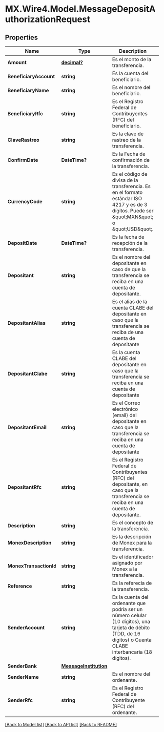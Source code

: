 # MX.Wire4.Model.MessageDepositAuthorizationRequest
## Properties

Name | Type | Description | Notes
------------ | ------------- | ------------- | -------------
**Amount** | [**decimal?**](BigDecimal.md) | Es el monto de la transferencia. | [optional] 
**BeneficiaryAccount** | **string** | Es la cuenta del beneficiario. | [optional] 
**BeneficiaryName** | **string** | Es el nombre del beneficiario. | [optional] 
**BeneficiaryRfc** | **string** | Es el Registro Federal de Contribuyentes (RFC) del beneficiario. | [optional] 
**ClaveRastreo** | **string** | Es la clave de rastreo de la transferencia. | [optional] 
**ConfirmDate** | **DateTime?** | Es la Fecha de confirmación de la transferencia. | [optional] 
**CurrencyCode** | **string** | Es el código de divisa de la transferencia. Es en el formato estándar ISO 4217 y es de 3 dígitos. Puede ser \&quot;MXN\&quot; o \&quot;USD\&quot;. | [optional] 
**DepositDate** | **DateTime?** | Es la fecha de recepción de la transferencia. | [optional] 
**Depositant** | **string** | Es el nombre del depositante en caso de que la transferencia se reciba en una cuenta de depositante. | [optional] 
**DepositantAlias** | **string** | Es el alias de la cuenta CLABE del depositante en caso que la transferencia se reciba de una cuenta de depositante | [optional] 
**DepositantClabe** | **string** | Es la cuenta CLABE del depositante en caso que la transferencia se reciba en una cuenta de depositante | [optional] 
**DepositantEmail** | **string** | Es el Correo electrónico (email) del depositante en caso que la transferencia se reciba en una cuenta de depositante | [optional] 
**DepositantRfc** | **string** | Es el Registro Federal de Contribuyentes (RFC) del depositante, en caso que la transferencia se reciba en una cuenta de depositante. | [optional] 
**Description** | **string** | Es el concepto de la transferencia. | [optional] 
**MonexDescription** | **string** | Es la descripción de Monex para la transferencia. | [optional] 
**MonexTransactionId** | **string** | Es el identificador asignado por Monex a la transferencia. | [optional] 
**Reference** | **string** | Es la referecia de la transferencia. | [optional] 
**SenderAccount** | **string** | Es la cuenta del ordenante que podría ser un número celular (10 dígitos), una tarjeta de débito (TDD, de 16 dígitos) o Cuenta CLABE interbancaria (18 dígitos). | [optional] 
**SenderBank** | [**MessageInstitution**](MessageInstitution.md) |  | [optional] 
**SenderName** | **string** | Es el nombre del ordenante. | [optional] 
**SenderRfc** | **string** | Es el Registro Federal de Contribuyente (RFC) del ordenante. | [optional] 

[[Back to Model list]](../README.md#documentation-for-models) [[Back to API list]](../README.md#documentation-for-api-endpoints) [[Back to README]](../README.md)

